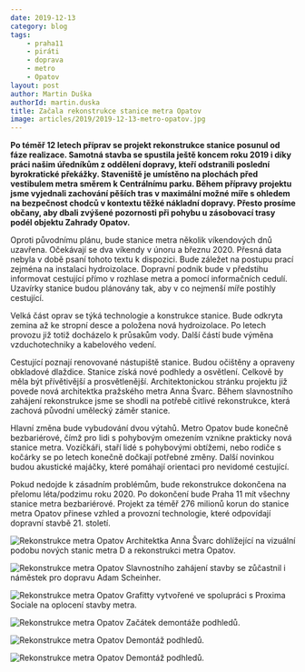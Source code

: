 ```yaml
---
date: 2019-12-13
category: blog
tags: 
	- praha11 
	- piráti 
	- doprava 
	- metro
	- Opatov
layout: post
author: Martin Duška
authorId: martin.duska
title: Začala rekonstrukce stanice metra Opatov
image: articles/2019/2019-12-13-metro-opatov.jpg
---
```


**Po téměř 12 letech příprav se projekt rekonstrukce stanice posunul od fáze realizace.  Samotná stavba se spustila ještě koncem roku 2019 i díky práci našim úředníkům z oddělení dopravy, kteří odstranili poslední byrokratické překážky.  Staveniště je umístěno na plochách před vestibulem metra směrem k Centrálnímu parku.  Během přípravy projektu jsme vyjednali zachování pěších tras v maximální možné míře s ohledem na bezpečnost chodců v kontextu těžké nákladní dopravy. Přesto prosíme občany, aby dbali zvýšené pozornosti při pohybu u zásobovací trasy podél objektu Zahrady Opatov.**

Oproti původnímu plánu, bude stanice metra několik víkendových dnů uzavřena. Očekávají se dva víkendy v únoru a březnu 2020.  Přesná data nebyla v době psaní tohoto textu k dispozici. Bude záležet na postupu prací zejména na instalaci hydroizolace. Dopravní podnik bude v předstihu informovat cestující přímo v rozhlase metra a pomocí informačních cedulí. Uzavírky stanice budou plánovány tak, aby v co nejmenší míře postihly cestující.

Velká část oprav se týká technologie a konstrukce stanice. Bude odkryta zemina až ke stropní desce a položena nová hydroizolace. Po letech provozu již totiž docházelo k průsakům vody. Další částí bude výměna vzduchotechniky a kabelového vedení.

Cestující poznají renovované nástupiště stanice. Budou očištěny a opraveny obkladové dlaždice. Stanice získá nové podhledy a osvětlení. Celkově by měla být přívětivější a prosvětlenější. Architektonickou stránku projektu již povede nová architektka pražského metra Anna Švarc. Během slavnostního zahájení rekonstrukce jsme se shodli na potřebě citlivé rekonstrukce, která zachová původní umělecký záměr stanice.  

Hlavní změna bude vybudování dvou výtahů. Metro Opatov bude konečně bezbariérové, čímž pro lidi s pohybovým omezením vznikne prakticky nová stanice metra. Vozíčkáři, staří lidé s pohybovými obtížemi, nebo rodiče s kočárky se po letech konečně dočkají potřebné změny.  Další novinkou budou akustické majáčky, které pomáhají orientaci pro nevidomé cestující. 

Pokud nedojde k zásadním problémům, bude rekonstrukce dokončena na přelomu léta/podzimu roku 2020. Po dokončení bude Praha 11 mít všechny stanice metra bezbariérové. Projekt za téměř 276 milionů korun do stanice metra Opatov přinese vzhled a provozní technologie, které odpovídají dopravní stavbě 21. století.  


![Rekonstrukce metra Opatov](/assets/img/articles/2019/2019-12-13-metro-opatov1.jpg)
Architektka Anna Švarc dohlížející na vizuální podobu nových stanic metra D a rekonstrukci metra Opatov.

![Rekonstrukce metra Opatov](/assets/img/articles/2019/2019-12-13-metro-opatov2.jpg)
Slavnostního zahájení stavby se zůčastnil i náměstek pro dopravu Adam Scheinher.

![Rekonstrukce metra Opatov](/assets/img/articles/2019/2019-12-13-metro-opatov3.jpg)
Grafitty vytvořené ve spolupráci s Proxima Sociale na oplocení stavby metra.

![Rekonstrukce metra Opatov](/assets/img/articles/2019/2019-12-13-metro-opatov4.jpg)
Začátek demontáže podhledů.

![Rekonstrukce metra Opatov](/assets/img/articles/2019/2019-12-13-metro-opatov5.jpg)
Demontáž podhledů.

![Rekonstrukce metra Opatov](/assets/img/articles/2019/2019-12-13-metro-opatov6.jpg)
Demontáž podhledů.
